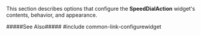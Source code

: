 <!--shortDescription-->
This section describes options that configure the **SpeedDialAction** widget's contents, behavior, and appearance.
<!--/shortDescription-->

<!--fullDescription-->
#####See Also#####
#include common-link-configurewidget
<!--/fullDescription-->